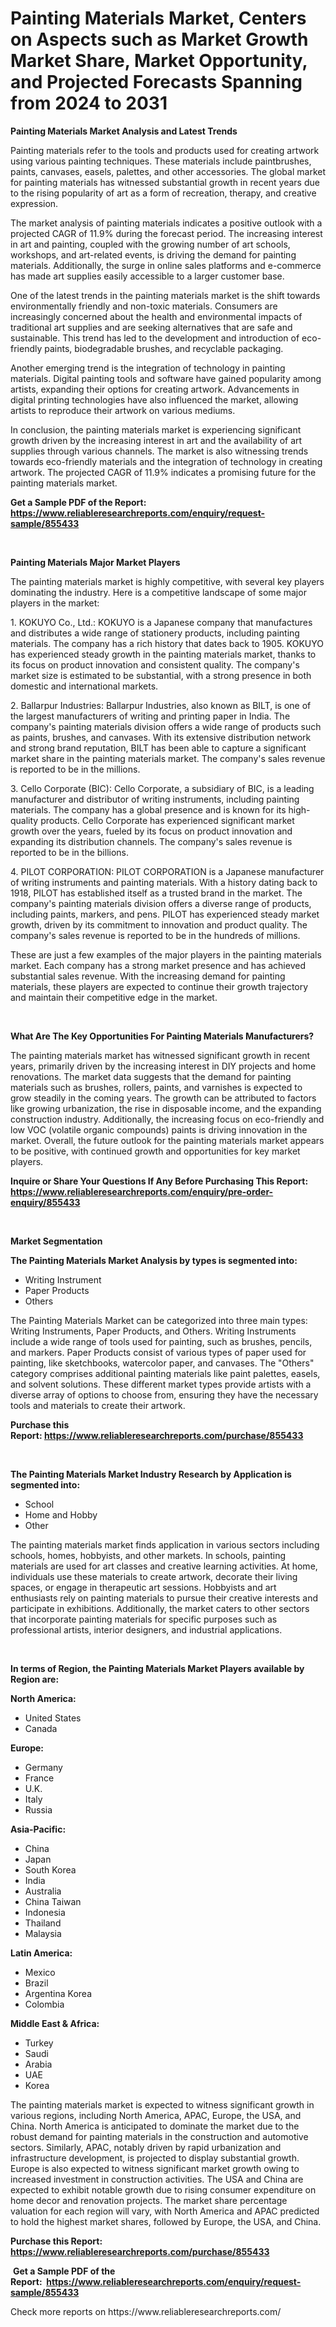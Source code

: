 <p><h1>Painting Materials Market, Centers on Aspects such as Market Growth Market Share, Market Opportunity, and Projected Forecasts Spanning from 2024 to 2031</h1></p><p><strong>Painting Materials Market Analysis and Latest Trends</strong></p>
<p><p>Painting materials refer to the tools and products used for creating artwork using various painting techniques. These materials include paintbrushes, paints, canvases, easels, palettes, and other accessories. The global market for painting materials has witnessed substantial growth in recent years due to the rising popularity of art as a form of recreation, therapy, and creative expression.</p><p>The market analysis of painting materials indicates a positive outlook with a projected CAGR of 11.9% during the forecast period. The increasing interest in art and painting, coupled with the growing number of art schools, workshops, and art-related events, is driving the demand for painting materials. Additionally, the surge in online sales platforms and e-commerce has made art supplies easily accessible to a larger customer base.</p><p>One of the latest trends in the painting materials market is the shift towards environmentally friendly and non-toxic materials. Consumers are increasingly concerned about the health and environmental impacts of traditional art supplies and are seeking alternatives that are safe and sustainable. This trend has led to the development and introduction of eco-friendly paints, biodegradable brushes, and recyclable packaging.</p><p>Another emerging trend is the integration of technology in painting materials. Digital painting tools and software have gained popularity among artists, expanding their options for creating artwork. Advancements in digital printing technologies have also influenced the market, allowing artists to reproduce their artwork on various mediums.</p><p>In conclusion, the painting materials market is experiencing significant growth driven by the increasing interest in art and the availability of art supplies through various channels. The market is also witnessing trends towards eco-friendly materials and the integration of technology in creating artwork. The projected CAGR of 11.9% indicates a promising future for the painting materials market.</p></p>
<p><strong>Get a Sample PDF of the Report:&nbsp; <a href="https://www.reliableresearchreports.com/enquiry/request-sample/855433">https://www.reliableresearchreports.com/enquiry/request-sample/855433</a></strong></p>
<p>&nbsp;</p>
<p><strong>Painting Materials Major Market Players</strong></p>
<p><p>The painting materials market is highly competitive, with several key players dominating the industry. Here is a competitive landscape of some major players in the market:</p><p>1. KOKUYO Co., Ltd.: KOKUYO is a Japanese company that manufactures and distributes a wide range of stationery products, including painting materials. The company has a rich history that dates back to 1905. KOKUYO has experienced steady growth in the painting materials market, thanks to its focus on product innovation and consistent quality. The company's market size is estimated to be substantial, with a strong presence in both domestic and international markets.</p><p>2. Ballarpur Industries: Ballarpur Industries, also known as BILT, is one of the largest manufacturers of writing and printing paper in India. The company's painting materials division offers a wide range of products such as paints, brushes, and canvases. With its extensive distribution network and strong brand reputation, BILT has been able to capture a significant market share in the painting materials market. The company's sales revenue is reported to be in the millions.</p><p>3. Cello Corporate (BIC): Cello Corporate, a subsidiary of BIC, is a leading manufacturer and distributor of writing instruments, including painting materials. The company has a global presence and is known for its high-quality products. Cello Corporate has experienced significant market growth over the years, fueled by its focus on product innovation and expanding its distribution channels. The company's sales revenue is reported to be in the billions.</p><p>4. PILOT CORPORATION: PILOT CORPORATION is a Japanese manufacturer of writing instruments and painting materials. With a history dating back to 1918, PILOT has established itself as a trusted brand in the market. The company's painting materials division offers a diverse range of products, including paints, markers, and pens. PILOT has experienced steady market growth, driven by its commitment to innovation and product quality. The company's sales revenue is reported to be in the hundreds of millions.</p><p>These are just a few examples of the major players in the painting materials market. Each company has a strong market presence and has achieved substantial sales revenue. With the increasing demand for painting materials, these players are expected to continue their growth trajectory and maintain their competitive edge in the market.</p></p>
<p>&nbsp;</p>
<p><strong>What Are The Key Opportunities For Painting Materials Manufacturers?</strong></p>
<p><p>The painting materials market has witnessed significant growth in recent years, primarily driven by the increasing interest in DIY projects and home renovations. The market data suggests that the demand for painting materials such as brushes, rollers, paints, and varnishes is expected to grow steadily in the coming years. The growth can be attributed to factors like growing urbanization, the rise in disposable income, and the expanding construction industry. Additionally, the increasing focus on eco-friendly and low VOC (volatile organic compounds) paints is driving innovation in the market. Overall, the future outlook for the painting materials market appears to be positive, with continued growth and opportunities for key market players.</p></p>
<p><strong>Inquire or Share Your Questions If Any Before Purchasing This Report: <a href="https://www.reliableresearchreports.com/enquiry/pre-order-enquiry/855433">https://www.reliableresearchreports.com/enquiry/pre-order-enquiry/855433</a></strong></p>
<p>&nbsp;</p>
<p><strong>Market Segmentation</strong></p>
<p><strong>The Painting Materials Market Analysis by types is segmented into:</strong></p>
<p><ul><li>Writing Instrument</li><li>Paper Products</li><li>Others</li></ul></p>
<p><p>The Painting Materials Market can be categorized into three main types: Writing Instruments, Paper Products, and Others. Writing Instruments include a wide range of tools used for painting, such as brushes, pencils, and markers. Paper Products consist of various types of paper used for painting, like sketchbooks, watercolor paper, and canvases. The "Others" category comprises additional painting materials like paint palettes, easels, and solvent solutions. These different market types provide artists with a diverse array of options to choose from, ensuring they have the necessary tools and materials to create their artwork.</p></p>
<p><strong>Purchase this Report:&nbsp;<a href="https://www.reliableresearchreports.com/purchase/855433">https://www.reliableresearchreports.com/purchase/855433</a></strong></p>
<p>&nbsp;</p>
<p><strong>The Painting Materials Market Industry Research by Application is segmented into:</strong></p>
<p><ul><li>School</li><li>Home and Hobby</li><li>Other</li></ul></p>
<p><p>The painting materials market finds application in various sectors including schools, homes, hobbyists, and other markets. In schools, painting materials are used for art classes and creative learning activities. At home, individuals use these materials to create artwork, decorate their living spaces, or engage in therapeutic art sessions. Hobbyists and art enthusiasts rely on painting materials to pursue their creative interests and participate in exhibitions. Additionally, the market caters to other sectors that incorporate painting materials for specific purposes such as professional artists, interior designers, and industrial applications.</p></p>
<p>&nbsp;</p>
<p><strong>In terms of Region, the Painting Materials Market Players available by Region are:</strong></p>
<p>
    <p> <strong> North America: </strong>
        <ul>
            <li>United States</li>
            <li>Canada</li>
        </ul>
        </p> 
    <p> <strong> Europe: </strong>
        <ul>
            <li>Germany</li>
            <li>France</li>
            <li>U.K.</li>
            <li>Italy</li>
            <li>Russia</li>
        </ul>
        </p> 
    <p> <strong> Asia-Pacific: </strong>
        <ul>
            <li>China</li>
            <li>Japan</li>
            <li>South Korea</li>
            <li>India</li>
            <li>Australia</li>
            <li>China Taiwan</li>
            <li>Indonesia</li>
            <li>Thailand</li>
            <li>Malaysia</li>
        </ul>
        </p> 
    <p> <strong> Latin America: </strong>
        <ul>
            <li>Mexico</li>
            <li>Brazil</li>
            <li>Argentina Korea</li>
            <li>Colombia</li>
        </ul>
        </p> 
    <p> <strong> Middle East & Africa: </strong>
        <ul>
            <li>Turkey</li>
            <li>Saudi</li>
            <li>Arabia</li>
            <li>UAE</li>
            <li>Korea</li>
        </ul>
    </p>
    </p>
<p><p>The painting materials market is expected to witness significant growth in various regions, including North America, APAC, Europe, the USA, and China. North America is anticipated to dominate the market due to the robust demand for painting materials in the construction and automotive sectors. Similarly, APAC, notably driven by rapid urbanization and infrastructure development, is projected to display substantial growth. Europe is also expected to witness significant market growth owing to increased investment in construction activities. The USA and China are expected to exhibit notable growth due to rising consumer expenditure on home decor and renovation projects. The market share percentage valuation for each region will vary, with North America and APAC predicted to hold the highest market shares, followed by Europe, the USA, and China.</p></p>
<p><strong>Purchase this Report: <a href="https://www.reliableresearchreports.com/purchase/855433">https://www.reliableresearchreports.com/purchase/855433</a></strong></p>
<p>&nbsp;<strong>Get a Sample PDF of the Report:&nbsp;&nbsp;<a href="https://www.reliableresearchreports.com/enquiry/request-sample/855433">https://www.reliableresearchreports.com/enquiry/request-sample/855433</a></strong></p>
<p><strong></strong></p>
<p>Check more reports on https://www.reliableresearchreports.com/</p>